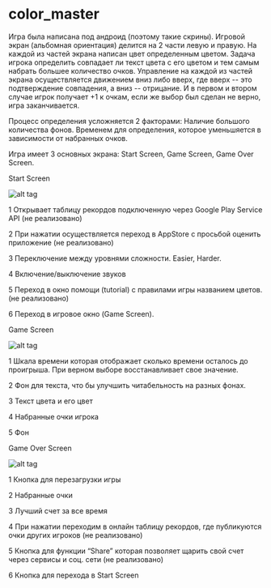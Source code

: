 # color_master
Игра была написана под андроид (поэтому такие скрины).
Игровой экран (альбомная ориентация) делится на 2 части левую и правую.
На каждой из частей экрана написан цвет определенным цветом.
Задача игрока определить совпадает ли текст цвета с его цветом и тем самым набрать большее количество очков.
Управление на каждой из частей экрана осуществляется движением вниз либо вверх,
где вверх -- это подтверждение совпадения, а вниз -- отрицание.
И в первом и втором случае игрок получает +1 к очкам, если же выбор был сделан не верно, игра заканчивается.

Процесс определения усложняется 2 факторами:
Наличие большого количества фонов. 
Временем для определения, которое уменьшяется в зависимости от набранных очков.

Игра имеет 3 основных экрана: Start Screen, Game Screen, Game Over Screen.

Start Screen

![alt tag](https://cloud.githubusercontent.com/assets/11804765/7115090/65d0ebd2-e1ed-11e4-96c3-608d05cda47c.png)

1 Открывает таблицу рекордов подключенную через Google Play Service API (не реализовано)

2 При нажатии осуществляется переход в AppStore с просьбой оценить приложение (не реализовано)

3 Переключение между уровнями сложности. Easier, Harder.

4 Включение/выключение звуков

5 Переход в окно помощи (tutorial) с правилами игры названием цветов. (не реализовано)

6 Переход в игровое окно (Game Screen).




Game Screen 

![alt tag](https://cloud.githubusercontent.com/assets/11804765/7115206/db6786c0-e1ee-11e4-9792-da7d23831b53.png)

1 Шкала времени которая отображает сколько времени осталось до проигрыша.
При верном выборе восстанавливает свое значение. 

2 Фон для текста, что бы улучшить читабельность на разных фонах.

3 Текст цвета и его цвет

4 Набранные очки игрока

5 Фон




Game Over Screen

![alt tag](https://cloud.githubusercontent.com/assets/11804765/7115219/16d667da-e1ef-11e4-916f-d8773498e955.png)

1 Кнопка для перезагрузки игры

2 Набранные очки

3 Лучший счет за все время

4 При нажатии переходим в онлайн таблицу рекордов, где публикуются очки других игроков (не реализовано)

5 Кнопка для функции “Share” которая позволяет щарить свой счет через сервисы и соц. сети (не реализовано)

6 Кнопка для перехода в Start Screen
